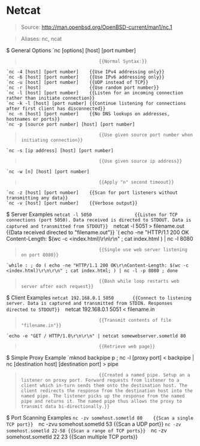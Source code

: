 # Netcat

> Source: http://man.openbsd.org/OpenBSD-current/man1/nc.1

> Aliases: nc, ncat

$ General Options
    `nc [options] [host] [port number]
>                                  {{Normal Syntax:}} 
    `nc -4 [host] [port number]    {{Use IPv4 addressing only}} 
    `nc -6 [host] [port number]    {{Use IPv6 addressing only}} 
    `nc -u [host] [port number]    {{UDP instead of TCP}} 
    `nc -r [host]                  {{Use random port number}} 
    `nc -l [host] [port number]    {{Listen for an incoming connection rather than initiate connection}} 
    `nc -k -l [host] [port number] {{Continue listening for connections after first client has disconnected}} 
    `nc -n [host] [port number]    {{No DNS lookups on addresses, hostnames or ports}} 
    `nc -p [source port number] [host] [port number]
>                                  {{Use given source port number when initiating connection}} 
    `nc -s [ip address] [host] [port number]
>                                  {{Use given source ip address}} 
    `nc -w [n] [host] [port number]
>                                  {{Apply "n" second timeout}} 
    `nc -z [host] [port number]    {{Scan for port listeners without transmitting any data}} 
    `nc -v [host] [port number]    {{Verbose output}} 

$ Server Examples
    `netcat -l 5050                {{Listen for TCP connections (port 5050). Data received is directed to STDOUT. Data is captured and transmitted from STDOUT}} 
    `netcat -l 5051 > filename.out {{Data received directed to "filename.out"}} 
    `( echo -ne "HTTP/1.1 200 OK
Content-Length: $(wc -c <index.html)\r\n\r\n" ; cat index.html ) | nc -l 8080
>                                  {{Single use web server listening on port 8080}} 
    `while : ; do ( echo -ne "HTTP/1.1 200 OK\r\nContent-Length: $(wc -c <index.html)\r\n\r\n" ; cat index.html; ) | nc -l -p 8080 ; done
>                                  {{Bash while loop restarts web server after each request}} 

$ Client Examples
    `netcat 192.168.0.1 5050       {{Connect to listening server. Data is captured and transmitted from STDIN. Responses directed to STDOUT}} 
    `netcat 192.168.0.1 5051 < filename.in
>                                  {{Transmit contents of file "filename.in"}} 
    `echo -e "GET / HTTP/1.0\r\n\r\n" | netcat somewebserver.sometld 80
>                                  {{Retrieve web page}} 

$ Simple Proxy Example
    `mknod backpipe p ; nc -l [proxy port] < backpipe | nc [destination host] [destination port] > pipe
>                                  {{Created a named pipe. Setup an a listener on proxy port. Forward requests from listener to a client which in-turn sends them onto the destination host. The client redirects the response from the destination host into the named pipe. The listener picks up the response from the named pipe and returns it. The named pipe thus allows the proxy to transmit data bi-directionally.}} 

$ Port Scanning Examples
    `nc -zv somehost.sometld 80    {{Scan a single TCP port}} 
    `nc -zvu somehost.sometld 53   {{Scan a UDP port}} 
    `nc -zv somehost.sometld 22-58 {{Scan a range of TCP ports}} 
    `nc -zv somehost.sometld 22 23 {{Scan multiple TCP ports}} 


